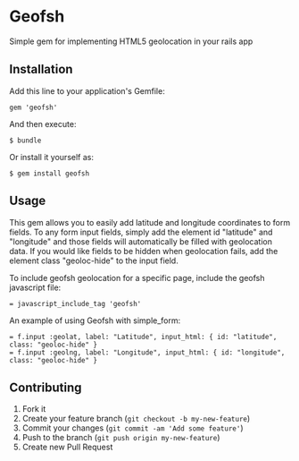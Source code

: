 # Geofsh

Simple gem for implementing HTML5 geolocation in your rails app

## Installation

Add this line to your application's Gemfile:

    gem 'geofsh'

And then execute:

    $ bundle

Or install it yourself as:

    $ gem install geofsh

## Usage

This gem allows you to easily add latitude and longitude coordinates to form fields. To any form input fields, simply add the element id "latitude" and "longitude" and those fields will automatically be filled with geolocation data. If you would like fields to be hidden when geolocation fails, add the element class "geoloc-hide" to the input field.

To include geofsh geolocation for a specific page, include the geofsh javascript file:

    = javascript_include_tag 'geofsh'

An example of using Geofsh with simple_form:

    = f.input :geolat, label: "Latitude", input_html: { id: "latitude", class: "geoloc-hide" }
    = f.input :geolng, label: "Longitude", input_html: { id: "longitude", class: "geoloc-hide" }

## Contributing

1. Fork it
2. Create your feature branch (`git checkout -b my-new-feature`)
3. Commit your changes (`git commit -am 'Add some feature'`)
4. Push to the branch (`git push origin my-new-feature`)
5. Create new Pull Request
